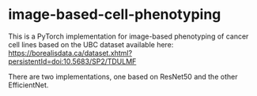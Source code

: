 # image-based-cell-phenotyping

This is a PyTorch implementation for image-based phenotyping of cancer cell lines based on the UBC dataset available here: https://borealisdata.ca/dataset.xhtml?persistentId=doi:10.5683/SP2/TDULMF

There are two implementations, one based on ResNet50 and the other EfficientNet.
